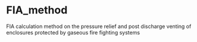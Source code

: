 # FIA_method

FIA calculation method on the pressure relief and post discharge venting of enclosures protected by gaseous fire fighting systems
